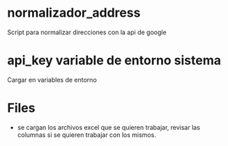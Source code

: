# normalizador_address
Script para normalizar direcciones con la api de google
# api_key variable de entorno sistema
Cargar en variables de entorno

# Files
* se cargan los archivos excel que se quieren trabajar, revisar las columnas si se quieren trabajar con los mismos.